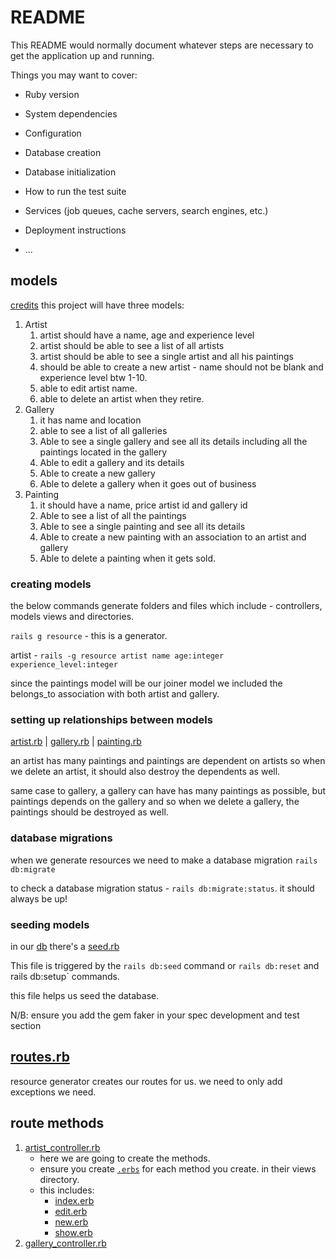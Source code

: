 # README

This README would normally document whatever steps are necessary to get the
application up and running.

Things you may want to cover:

* Ruby version

* System dependencies

* Configuration

* Database creation

* Database initialization

* How to run the test suite

* Services (job queues, cache servers, search engines, etc.)

* Deployment instructions

* ...

## models

[credits](https://medium.com/@gaidaescobar/build-a-very-basic-ruby-on-rails-app-e2ac88c47f8c)
this project will have three models:

1. Artist
   1. artist should have a name, age and experience level
   2. artist should be able to see a list of all artists
   3. artist should be able to see a single artist and all his paintings
   4. should be able to create a new artist - name should not be blank and experience level btw 1-10.
   5. able to edit artist name.
   6. able to delete an artist when they retire.
2. Gallery
   1. it has name and location
   2. able to see a list of all galleries
   3. Able to see a single gallery and see all its details including all the paintings located in the gallery
   4. Able to edit a gallery and its details
   5. Able to create a new gallery
   6. Able to delete a gallery when it goes out of business
3. Painting
   1. it should have a name, price artist id and gallery id
   2. Able to see a list of all the paintings
   3. Able to see a single painting and see all its details
   4. Able to create a new painting with an association to an artist and gallery
   5. Able to delete a painting when it gets sold.

### creating  models

the below commands generate folders and files which include - controllers, models views and directories.

`rails g resource` - this is a generator.

artist - `rails -g resource artist name age:integer experience_level:integer`

since the paintings model will be our joiner model we included the belongs_to association with both artist and gallery.

### setting up relationships between models

[artist.rb](./app/models/artist.rb)     |
[gallery.rb](./app/models/gallery.rb)   |
[painting.rb](./app/models/painting.rb)

an artist has many paintings and paintings are dependent on artists so when we delete an artist, it should also destroy the dependents as well.

same case to gallery, a gallery can have has many paintings as possible, but paintings depends on the gallery and so when we delete a gallery, the paintings should be destroyed as well.

### database migrations

when we generate resources we need to make a database migration
`rails db:migrate`

to check a database migration status - `rails db:migrate:status`. it should always be up!

### seeding models

in our [db](./db/) there's a [seed.rb](./db/seeds.rb)

This file is triggered by the `rails db:seed` command or `rails db:reset` and rails db:setup` commands.

this file helps us seed the database.

N/B: ensure you add the gem faker in your spec development and test section

## [routes.rb](./config/routes.rb)

resource generator creates our routes for us. we need to only add exceptions we need.

## route methods

1. [artist_controller.rb](./app/controllers/artists_controller.rb)
    * here we are going to create the methods.
    * ensure you create [`.erbs`](app/views/artists/) for each method you create. in their views directory.
    * this includes:
        * [index.erb](app/views/artists/index.erb)
        * [edit.erb](app/views/artists/edit.erb)
        * [new.erb](app/views/artists/new.erb)
        * [show.erb](app/views/artists/show.erb)
2. [gallery_controller.rb](./app/controllers/galleries_controller.rb)
